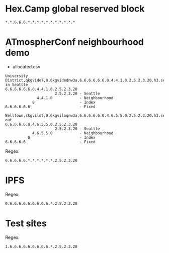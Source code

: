 # Hex.Camp global reserved block

`*.*.6.6.6.*.*.*.*.*.*.*.*.*.*.*`

# ATmospherConf neighbourhood demo

* allocated.csv

```
University District,qkgvide7,0,6kgvidednw3a,6.6.6.6.6.6.0.4.4.1.0.2.5.2.3.20.h3.seahex.org.,Jim in Seattle
6.6.6.6.6.6.0.4.4.1.0.2.5.2.3.20
                      2.5.2.3.20 - Seattle
              4.4.1.0            - Neighbourhood
            0                    - Index
6.6.6.6.6.6                      - Fixed
```

```
Belltown,skgvilot,0,6kgviloqnw3a,6.6.6.6.6.0.4.6.5.5.0.2.5.2.3.20.h3.seahex.org.,Handed out
6.6.6.6.6.0.4.6.5.5.0.2.5.2.3.20
                      2.5.2.3.20 - Seattle
            4.6.5.5.0            - Neighbourhood
          0                      - Index
6.6.6.6.6                        - Fixed
```

Regex:

`6.6.6.6.6.*.*.*.*.*.*.2.5.2.3.20`

# IPFS

Regex:

`0.6.6.6.6.6.6.6.6.6.*.2.5.2.3.20`

# Test sites

Regex:

`1.6.6.6.6.6.6.6.6.6.*.2.5.2.3.20`


